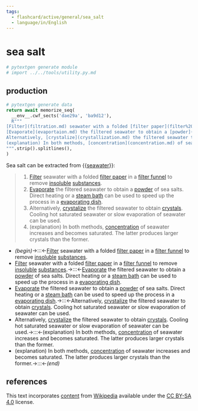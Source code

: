 ```yaml
---
tags:
  - flashcard/active/general/sea_salt
  - language/in/English
---
```


# sea salt

```Python
# pytextgen generate module
# import ../../tools/utility.py.md
```

## production

```Python
# pytextgen generate data
return await memorize_seq(
  __env__.cwf_sects('dae29a', 'ba9d12'),
  R"""
[Filter](filtration.md) seawater with a folded [filter paper](filter%20paper.md) in a [filter funnel](filter%20funnel.md) to remove [insoluble](solubility.md) [substances](chemical%20substance.md).
[Evaporate](evaportaion.md) the filtered seawater to obtain a [powder](powder.md) of sea salts. Direct heating or a [steam bath](heated%20bath.md) can be used to speed up the process in a [evaporating dish](evaporating%20dish.md).
Alternatively, [crystalize](crystallization.md) the filtered seawater to obtain [crystals](crystal.md). Cooling hot saturated seawater or slow evaporation of seawater can be used.
(explanation) In both methods, [concentration](concentration.md) of seawater increases and becomes saturated. The latter produces larger crystals than the former.
""".strip().splitlines(),
)
```

Sea salt can be extracted from {{[seawater](seawater.md)}}: <!--SR:!2028-02-01,1373,350-->

<!--pytextgen generate section="dae29a"--><!-- The following content is generated at 2024-05-25T19:07:44.435406+08:00. Any edits will be overridden! -->

> 1. [Filter](filtration.md) seawater with a folded [filter paper](filter%20paper.md) in a [filter funnel](filter%20funnel.md) to remove [insoluble](solubility.md) [substances](chemical%20substance.md).
> 2. [Evaporate](evaportaion.md) the filtered seawater to obtain a [powder](powder.md) of sea salts. Direct heating or a [steam bath](heated%20bath.md) can be used to speed up the process in a [evaporating dish](evaporating%20dish.md).
> 3. Alternatively, [crystalize](crystallization.md) the filtered seawater to obtain [crystals](crystal.md). Cooling hot saturated seawater or slow evaporation of seawater can be used.
> 4. (explanation) In both methods, [concentration](concentration.md) of seawater increases and becomes saturated. The latter produces larger crystals than the former.

<!--/pytextgen-->

<!--pytextgen generate section="ba9d12"--><!-- The following content is generated at 2024-05-25T19:07:44.494222+08:00. Any edits will be overridden! -->

- _(begin)_→:::←[Filter](filtration.md) seawater with a folded [filter paper](filter%20paper.md) in a [filter funnel](filter%20funnel.md) to remove [insoluble](solubility.md) [substances](chemical%20substance.md). <!--SR:!2025-02-08,435,250!2027-03-17,1035,330-->
- [Filter](filtration.md) seawater with a folded [filter paper](filter%20paper.md) in a [filter funnel](filter%20funnel.md) to remove [insoluble](solubility.md) [substances](chemical%20substance.md).→:::←[Evaporate](evaportaion.md) the filtered seawater to obtain a [powder](powder.md) of sea salts. Direct heating or a [steam bath](heated%20bath.md) can be used to speed up the process in a [evaporating dish](evaporating%20dish.md). <!--SR:!2024-09-09,311,250!2025-01-10,434,270-->
- [Evaporate](evaportaion.md) the filtered seawater to obtain a [powder](powder.md) of sea salts. Direct heating or a [steam bath](heated%20bath.md) can be used to speed up the process in a [evaporating dish](evaporating%20dish.md).→:::←Alternatively, [crystalize](crystallization.md) the filtered seawater to obtain [crystals](crystal.md). Cooling hot saturated seawater or slow evaporation of seawater can be used. <!--SR:!2025-03-28,497,270!2025-09-26,469,210-->
- Alternatively, [crystalize](crystallization.md) the filtered seawater to obtain [crystals](crystal.md). Cooling hot saturated seawater or slow evaporation of seawater can be used.→:::←(explanation) In both methods, [concentration](concentration.md) of seawater increases and becomes saturated. The latter produces larger crystals than the former. <!--SR:!2027-04-07,1051,330!2026-07-20,727,250-->
- (explanation) In both methods, [concentration](concentration.md) of seawater increases and becomes saturated. The latter produces larger crystals than the former.→:::←_(end)_ <!--SR:!2024-08-25,71,326!2025-03-08,204,326-->

<!--/pytextgen-->

## references

This text incorporates [content](https://en.wikipedia.org/wiki/sea_salt) from [Wikipedia](Wikipedia.md) available under the [CC BY-SA 4.0](https://creativecommons.org/licenses/by-sa/4.0/) license.
